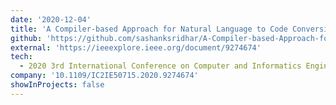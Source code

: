 ```yaml
---
date: '2020-12-04'
title: 'A Compiler-based Approach for Natural Language to Code Conversion'
github: 'https://github.com/sashanksridhar/A-Compiler-based-Approach-for-Natural-Language-to-Code-Conversion'
external: 'https://ieeexplore.ieee.org/document/9274674'
tech:
  - 2020 3rd International Conference on Computer and Informatics Engineering (IC2IE)
company: '10.1109/IC2IE50715.2020.9274674'
showInProjects: false
---
```

